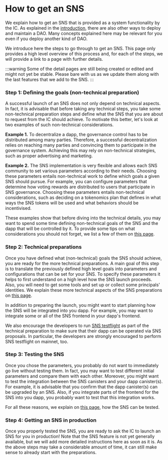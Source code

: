 # How to get an SNS

We explain how to get an SNS that is provided as a 
system functionality by the IC.
As explained in the [introduction](../sns-intro.md), there are also other 
ways to deploy and maintain a DAO. Many concepts explained here may be 
relevant for you even if you deploy another kind of DAO.

We introduce here the steps to go through to get an SNS.
This page only provides a high level overview of this 
process and, for each of the steps, we will provide a link
to a page with further details.

:::warning
Some of the detail pages are still being created or edited
and might not yet be stable.
Please bare with us as we update them along with the last
features that we add to the SNS.
:::

### Step 1: Defining the goals (non-technical preparation)
A successful launch of an SNS does not only depend on technical
aspects. 
In fact, it is advisable that before taking any technical steps, 
you take some non-technical preparation steps and define what the SNS
that you are about to request from the IC should achieve. 
To motivate this better, let's look at two examples of such non-technical
considerations.

**Example 1.** 
To decentralize a dapp, the governance control has to be distributed 
among many parties. Therefore, a successful decentralization relies on
reaching many parties and convincing them to participate in the 
governance system. Achieving this may rely on non-technical strategies,
such as proper advertising and marketing.

**Example 2.**
The SNS implementation is very flexible and allows each SNS
community to set various parameters according to their needs.
Choosing these parameters entails non-technical work to define
which goals a given SNS should pursue.
For example, you can configure parameters that determine how
voting rewards are distributed to users that participate in SNS 
governance.
Choosing these parameters entails non-technical considerations,
such as deciding on a tokenomics plan that defines in what ways
the SNS tokens will be used and what behaviors should be incentivised.

These examples show that before diving into the technical details, you 
may want to spend some time defining non-technical goals of the SNS
and the dapp that will be controlled by it.
To provide some tips on what considerations you should not forget,
we list a few of them on
[this page](../../../../tokenomics/sns/predeployment-considerations.md).

### Step 2: Technical preparations 
Once you have defined what (non-technical) goals the SNS should achieve,
you are ready for the more technical preparations.
A main goal of this step is to translate the previously defined high level
goals into parameters and configurations that can be set for your SNS.
To specify these parameters it helps to first understand on a
high level how the SNS launch proceeds.
Also, you will need to get some tools and set up or collect some
principals' identities.
We explain these more technical aspects of the SNS preparations
on [this page](./preparation.md).

In addition to preparing the launch, you might want to start planning
how the SNS will be integrated into you dapp.
For example, you may want to integrate some or all of the SNS frontend
in your dapp's frontend.
<!--[This page](../integrate-sns/frontend-integration.md)
provides some tips on how this can be done.-->

We also encourage the developers to run [SNS testflight](./testflight.md)
as part of the technical preparation to make sure that their dapp
can be operated via SNS proposals.
In particular, the developers are strongly encouraged to perform
SNS testflight on mainnet, too.

### Step 3: Testing the SNS
Once you chose the parameters, you probably do not want to immediately
go live without testing them. In fact, you may want to test different
initial parameters and compare them with each other.
Moreover, you might want to test the integration between the SNS canisters
and your dapp canister(s). For example, it is advisable that you
confirm that the dapp canister(s) can be upgraded by an SNS. 
Also, if you integrate parts of the frontend for the SNS into you dapp,
you probably want to test that this integration works.

For all these reasons, we explain on [this page](./local-testing.md), how
the SNS can be tested.

### Step 4: Getting an SNS in production
Once you properly tested the SNS, you are ready to ask the IC 
to launch an SNS for you in production!
Note that the SNS feature is not yet generally available, but we
will add more detailed instructions here as soon as it is.
As the above steps may take a considerable amount of time, it
can still make sense to already start with the preparations.

<!-- We describe all steps included in this process in more detail
on [this page](./get-sns-production.md).-->
